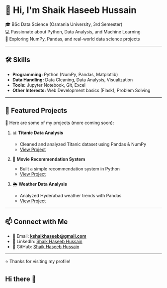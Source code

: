# 👋 Hi, I'm Shaik Haseeb Hussain  

🎓 BSc Data Science (Osmania University, 3rd Semester)  
💻 Passionate about Python, Data Analysis, and Machine Learning  
🚀 Exploring NumPy, Pandas, and real-world data science projects  

---

## 🛠 Skills
- **Programming:** Python (NumPy, Pandas, Matplotlib)  
- **Data Handling:** Data Cleaning, Data Analysis, Visualization  
- **Tools:** Jupyter Notebook, Git, Excel  
- **Other Interests:** Web Development basics (Flask), Problem Solving  

---

## 📂 Featured Projects
🔗 Here are some of my projects (more coming soon):  

1. 📊 **Titanic Data Analysis**  
   - Cleaned and analyzed Titanic dataset using Pandas & NumPy  
   - [View Project](#)  

2. 🎥 **Movie Recommendation System**  
   - Built a simple recommendation system in Python  
   - [View Project](#)  

3. 🌦 **Weather Data Analysis**  
   - Analyzed Hyderabad weather trends with Pandas  
   - [View Project](#)  

---

## 📫 Connect with Me
- 📧 Email: **kshaikhaseeb@gmail.com**  
- 💼 LinkedIn: [Shaik Haseeb Hussain](#)  
- 🐙 GitHub: [Shaik Haseeb Hussain](https://github.com/YourUsername)  

---

⭐ Thanks for visiting my profile!  
## Hi there 👋

<!--
**haseeb1212-eng/haseeb1212-eng** is a ✨ _special_ ✨ repository because its `README.md` (this file) appears on your GitHub profile.

Here are some ideas to get you started:

- 🔭 I’m currently working on ...
- 🌱 I’m currently learning ...
- 👯 I’m looking to collaborate on ...
- 🤔 I’m looking for help with ...
- 💬 Ask me about ...
- 📫 How to reach me: ...
- 😄 Pronouns: ...
- ⚡ Fun fact: ...
-->
